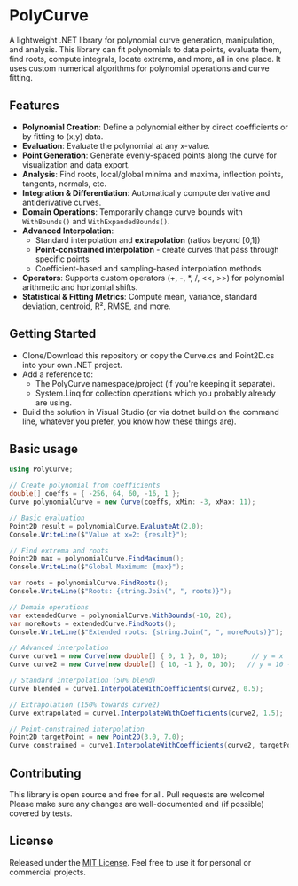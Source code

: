 # PolyCurve

A lightweight .NET library for polynomial curve generation, manipulation, and analysis. This library can fit polynomials to data points, evaluate them, find roots, compute integrals, locate extrema, and more, all in one place. It uses custom numerical algorithms for polynomial operations and curve fitting.

## Features

- **Polynomial Creation**: Define a polynomial either by direct coefficients or by fitting to (x,y) data.
- **Evaluation**: Evaluate the polynomial at any x-value.
- **Point Generation**: Generate evenly-spaced points along the curve for visualization and data export.
- **Analysis**: Find roots, local/global minima and maxima, inflection points, tangents, normals, etc.
- **Integration & Differentiation**: Automatically compute derivative and antiderivative curves.
- **Domain Operations**: Temporarily change curve bounds with `WithBounds()` and `WithExpandedBounds()`.
- **Advanced Interpolation**: 
  - Standard interpolation and **extrapolation** (ratios beyond [0,1])
  - **Point-constrained interpolation** - create curves that pass through specific points
  - Coefficient-based and sampling-based interpolation methods
- **Operators**: Supports custom operators (+, -, *, /, <<, >>) for polynomial arithmetic and horizontal shifts.
- **Statistical & Fitting Metrics**: Compute mean, variance, standard deviation, centroid, R², RMSE, and more.

## Getting Started 

- Clone/Download this repository or copy the Curve.cs and Point2D.cs into your own .NET project.
- Add a reference to:
  - The PolyCurve namespace/project (if you're keeping it separate).
  - System.Linq for collection operations which you probably already are using.
- Build the solution in Visual Studio (or via dotnet build on the command line, whatever you prefer, you know how these things are).

## Basic usage

```csharp
using PolyCurve;

// Create polynomial from coefficients
double[] coeffs = { -256, 64, 60, -16, 1 }; 
Curve polynomialCurve = new Curve(coeffs, xMin: -3, xMax: 11);

// Basic evaluation
Point2D result = polynomialCurve.EvaluateAt(2.0);
Console.WriteLine($"Value at x=2: {result}");

// Find extrema and roots
Point2D max = polynomialCurve.FindMaximum();
Console.WriteLine($"Global Maximum: {max}");

var roots = polynomialCurve.FindRoots();
Console.WriteLine($"Roots: {string.Join(", ", roots)}");

// Domain operations
var extendedCurve = polynomialCurve.WithBounds(-10, 20);
var moreRoots = extendedCurve.FindRoots();
Console.WriteLine($"Extended roots: {string.Join(", ", moreRoots)}");

// Advanced interpolation
Curve curve1 = new Curve(new double[] { 0, 1 }, 0, 10);      // y = x
Curve curve2 = new Curve(new double[] { 10, -1 }, 0, 10);   // y = 10 - x

// Standard interpolation (50% blend)
Curve blended = curve1.InterpolateWithCoefficients(curve2, 0.5);

// Extrapolation (150% towards curve2)
Curve extrapolated = curve1.InterpolateWithCoefficients(curve2, 1.5);

// Point-constrained interpolation
Point2D targetPoint = new Point2D(3.0, 7.0);
Curve constrained = curve1.InterpolateWithCoefficients(curve2, targetPoint);
```

## Contributing

This library is open source and free for all. Pull requests are welcome! Please make sure any changes are well-documented and (if possible) covered by tests.

## License

Released under the [MIT License](https://github.com/MuratOzc/PolyCurve/blob/master/LICENSE.txt). Feel free to use it for personal or commercial projects.
